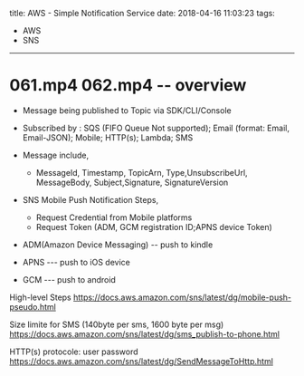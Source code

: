 title: AWS - Simple Notification Service
date: 2018-04-16 11:03:23
tags:
- AWS
- SNS
---

# 061.mp4 062.mp4 -- overview

* Message being published to Topic via SDK/CLI/Console
* Subscribed by : SQS (FIFO Queue Not supported); Email (format: Email, Email-JSON); Mobile; HTTP(s); Lambda; SMS
* Message include,
   * MessageId, Timestamp, TopicArn, Type,UnsubscribeUrl, MessageBody, Subject,Signature, SignatureVersion
* SNS Mobile Push Notification Steps,
   * Request Credential from Mobile platforms
   * Request Token (ADM, GCM registration ID;APNS device Token)

* ADM(Amazon Device Messaging) -- push to kindle
* APNS --- push to iOS device
* GCM --- push to android


High-level Steps
https://docs.aws.amazon.com/sns/latest/dg/mobile-push-pseudo.html

Size limite for SMS (140byte per sms, 1600 byte per msg)
https://docs.aws.amazon.com/sns/latest/dg/sms_publish-to-phone.html

HTTP(s) protocole: user password
https://docs.aws.amazon.com/sns/latest/dg/SendMessageToHttp.html
